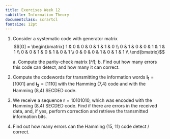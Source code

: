 ```yaml
---
title: Exercises Week 12
subtitle: Information Theory
documentclass: scrartcl
fontsize: 12pt
---
```


1. Consider a systematic code with generator matrix
$$[G] = 
\begin{bmatrix}
1 & 0 & 0 & 0 & 1 & 1 & 0 \\
0 & 1 & 0 & 0 & 1 & 1 & 1 \\
0 & 0 & 1 & 0 & 1 & 0 & 1 \\
0 & 0 & 0 & 1 & 0 & 1 & 1 \\
\end{bmatrix}$$

    a. Compute the parity-check matrix $[H]$;
    b. Find out how many errors this code can detect, and how many it can correct.
    
2. Compute the codewords for transmitting the information words
 $\mathbf{i_1} = [1 0 0 1]$ and $\mathbf{i_2} = [1 1 1 0]$
 with the Hamming (7,4) code and with the Hamming (8,4) SECDED code.

3. We receive a sequence $\mathbf{r} = 10101010$, which was encoded with
the Hamming (8,4) SECDED code. Find if there are errors in the
received data, and, if yes, perform correction and retrieve the 
transmitted information bits.

4. Find out how many errors can the Hamming (15, 11) code detect / correct.
